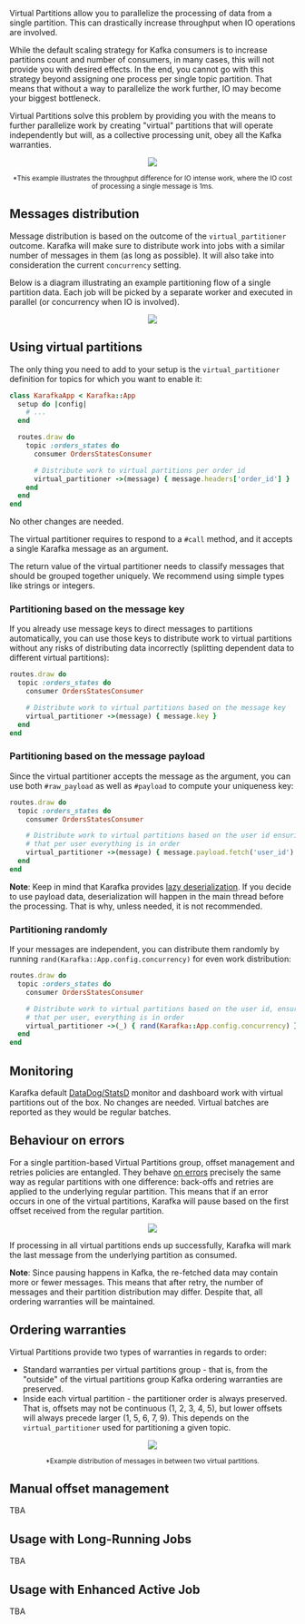 Virtual Partitions allow you to parallelize the processing of data from a single partition. This can drastically increase throughput when IO operations are involved.

While the default scaling strategy for Kafka consumers is to increase partitions count and number of consumers, in many cases, this will not provide you with desired effects. In the end, you cannot go with this strategy beyond assigning one process per single topic partition. That means that without a way to parallelize the work further, IO may become your biggest bottleneck.

Virtual Partitions solve this problem by providing you with the means to further parallelize work by creating "virtual" partitions that will operate independently but will, as a collective processing unit, obey all the Kafka warranties.

<p align="center">
  <img src="https://raw.githubusercontent.com/karafka/misc/master/stats/virtual_partitions_performance.png" />
</p>
<p align="center">
  <small>*This example illustrates the throughput difference for IO intense work, where the IO cost of processing a single message is 1ms.
  </small>
</p>

## Messages distribution

Message distribution is based on the outcome of the `virtual_partitioner` outcome. Karafka will make sure to distribute work into jobs with a similar number of messages in them (as long as possible). It will also take into consideration the current `concurrency` setting.

Below is a diagram illustrating an example partitioning flow of a single partition data. Each job will be picked by a separate worker and executed in parallel (or concurrency when IO is involved).

<p align="center">
  <img src="https://raw.githubusercontent.com/karafka/misc/master/charts/virtual_partitions_partitioner.png" />
</p>

## Using virtual partitions

The only thing you need to add to your setup is the `virtual_partitioner` definition for topics for which you want to enable it:

```ruby
class KarafkaApp < Karafka::App
  setup do |config|
    # ...
  end

  routes.draw do
    topic :orders_states do
      consumer OrdersStatesConsumer

      # Distribute work to virtual partitions per order id
      virtual_partitioner ->(message) { message.headers['order_id'] }
    end
  end
end
```

No other changes are needed.

The virtual partitioner requires to respond to a `#call` method, and it accepts a single Karafka message as an argument.

The return value of the virtual partitioner needs to classify messages that should be grouped together uniquely. We recommend using simple types like strings or integers.

### Partitioning based on the message key

If you already use message keys to direct messages to partitions automatically, you can use those keys to distribute work to virtual partitions without any risks of distributing data incorrectly (splitting dependent data to different virtual partitions):

```ruby
routes.draw do
  topic :orders_states do
    consumer OrdersStatesConsumer

    # Distribute work to virtual partitions based on the message key
    virtual_partitioner ->(message) { message.key }
  end
end
```

### Partitioning based on the message payload

Since the virtual partitioner accepts the message as the argument, you can use both `#raw_payload` as well as `#payload` to compute your uniqueness key:

```ruby
routes.draw do
  topic :orders_states do
    consumer OrdersStatesConsumer

    # Distribute work to virtual partitions based on the user id ensuring,
    # that per user everything is in order
    virtual_partitioner ->(message) { message.payload.fetch('user_id') }
  end
end
```

**Note**: Keep in mind that Karafka provides [lazy deserialization](https://github.com/karafka/karafka/wiki/Deserialization#lazy-deserialization). If you decide to use payload data, deserialization will happen in the main thread before the processing. That is why, unless needed, it is not recommended.

### Partitioning randomly

If your messages are independent, you can distribute them randomly by running `rand(Karafka::App.config.concurrency)` for even work distribution:

```ruby
routes.draw do
  topic :orders_states do
    consumer OrdersStatesConsumer

    # Distribute work to virtual partitions based on the user id, ensuring,
    # that per user, everything is in order
    virtual_partitioner ->(_) { rand(Karafka::App.config.concurrency) }
  end
end
```

## Monitoring

Karafka default [DataDog/StatsD](Monitoring-and-logging#datadog-and-statsd-integration) monitor and dashboard work with virtual partitions out of the box. No changes are needed. Virtual batches are reported as they would be regular batches.

## Behaviour on errors

For a single partition-based Virtual Partitions group, offset management and retries policies are entangled. They behave [on errors](Error-handling-and-back-off-policy#runtime) precisely the same way as regular partitions with one difference: back-offs and retries are applied to the underlying regular partition. This means that if an error occurs in one of the virtual partitions, Karafka will pause based on the first offset received from the regular partition.

<p align="center">
  <img src="https://raw.githubusercontent.com/karafka/misc/master/charts/virtual_partitions_error_handling.png" />
</p>

If processing in all virtual partitions ends up successfully, Karafka will mark the last message from the underlying partition as consumed.

**Note**: Since pausing happens in Kafka, the re-fetched data may contain more or fewer messages. This means that after retry, the number of messages and their partition distribution may differ. Despite that, all ordering warranties will be maintained.

## Ordering warranties

Virtual Partitions provide two types of warranties in regards to order:

- Standard warranties per virtual partitions group - that is, from the "outside" of the virtual partitions group Kafka ordering warranties are preserved.
- Inside each virtual partition - the partitioner order is always preserved. That is, offsets may not be continuous (1, 2, 3, 4, 5), but lower offsets will always precede larger (1, 5, 6, 7, 9). This depends on the `virtual_partitioner` used for partitioning a given topic.

<p align="center">
  <img src="https://raw.githubusercontent.com/karafka/misc/master/charts/virtual_partitions_order.png" />
</p>
<p align="center">
  <small>*Example distribution of messages in between two virtual partitions.
  </small>
</p>

## Manual offset management

TBA

## Usage with Long-Running Jobs

TBA

## Usage with Enhanced Active Job

TBA
